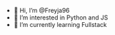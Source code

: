 - 👋 Hi, I’m @Freyja96
- 👀 I’m interested in Python and JS
- 🌱 I’m currently learning Fullstack

<!--- 💞️ I’m looking to collaborate on ...
- 📫 How to reach me ...

Freyja96/Freyja96 is a ✨ special ✨ repository because its `README.md` (this file) appears on your GitHub profile.
You can click the Preview link to take a look at your changes.
--->

